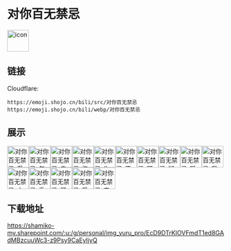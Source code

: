 # 对你百无禁忌
<img src="https://emoji.shojo.cn/bili/src/对你百无禁忌/icon.png" width="50" height="50" alt="icon">

## 链接
Cloudflare:
```
https://emoji.shojo.cn/bili/src/对你百无禁忌
https://emoji.shojo.cn/bili/webp/对你百无禁忌
```
## 展示
<img src="https://emoji.shojo.cn/bili/src/对你百无禁忌/对你百无禁忌-愛心.png" width="50" height="50" alt="对你百无禁忌-愛心"><img src="https://emoji.shojo.cn/bili/src/对你百无禁忌/对你百无禁忌-怎么肥事.png" width="50" height="50" alt="对你百无禁忌-怎么肥事"><img src="https://emoji.shojo.cn/bili/src/对你百无禁忌/对你百无禁忌-亲亲.png" width="50" height="50" alt="对你百无禁忌-亲亲"><img src="https://emoji.shojo.cn/bili/src/对你百无禁忌/对你百无禁忌-抱抱.png" width="50" height="50" alt="对你百无禁忌-抱抱"><img src="https://emoji.shojo.cn/bili/src/对你百无禁忌/对你百无禁忌-生气.png" width="50" height="50" alt="对你百无禁忌-生气"><img src="https://emoji.shojo.cn/bili/src/对你百无禁忌/对你百无禁忌-不行.png" width="50" height="50" alt="对你百无禁忌-不行"><img src="https://emoji.shojo.cn/bili/src/对你百无禁忌/对你百无禁忌-盯.png" width="50" height="50" alt="对你百无禁忌-盯"><img src="https://emoji.shojo.cn/bili/src/对你百无禁忌/对你百无禁忌-疑惑.png" width="50" height="50" alt="对你百无禁忌-疑惑"><img src="https://emoji.shojo.cn/bili/src/对你百无禁忌/对你百无禁忌-睡了.png" width="50" height="50" alt="对你百无禁忌-睡了"><img src="https://emoji.shojo.cn/bili/src/对你百无禁忌/对你百无禁忌-我要闹了.png" width="50" height="50" alt="对你百无禁忌-我要闹了"><img src="https://emoji.shojo.cn/bili/src/对你百无禁忌/对你百无禁忌-大吃一惊.png" width="50" height="50" alt="对你百无禁忌-大吃一惊"><img src="https://emoji.shojo.cn/bili/src/对你百无禁忌/对你百无禁忌-委屈.png" width="50" height="50" alt="对你百无禁忌-委屈"><img src="https://emoji.shojo.cn/bili/src/对你百无禁忌/对你百无禁忌-可怜.png" width="50" height="50" alt="对你百无禁忌-可怜"><img src="https://emoji.shojo.cn/bili/src/对你百无禁忌/对你百无禁忌-受伤.png" width="50" height="50" alt="对你百无禁忌-受伤"><img src="https://emoji.shojo.cn/bili/src/对你百无禁忌/对你百无禁忌-来喽.png" width="50" height="50" alt="对你百无禁忌-来喽">

## 下载地址

https://shamiko-my.sharepoint.com/:u:/g/personal/img_yuru_pro/EcD9DTrKIOVFmdT1ed8GAdMBzcuuWc3-z9Psy9CaEyIjyQ